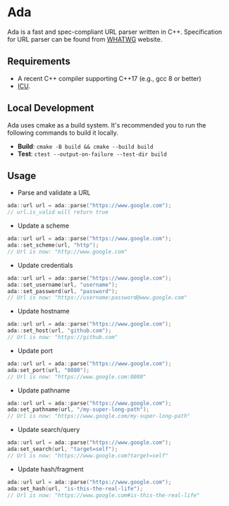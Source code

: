 # Ada 

Ada is a fast and spec-compliant URL parser written in C++.
Specification for URL parser can be found from 
[WHATWG](https://url.spec.whatwg.org/#url-parsing) website.

## Requirements

- A recent C++ compiler supporting C++17 (e.g., gcc 8 or better)
- [ICU](https://icu.unicode.org).

## Local Development

Ada uses cmake as a build system. It's recommended you to run the following commands to build it locally.

- **Build**: `cmake -B build && cmake --build build`
- **Test**: `ctest --output-on-failure --test-dir build`

## Usage

- Parse and validate a URL

```cpp
ada::url url = ada::parse("https://www.google.com");
// url.is_valid will return true
```

- Update a scheme

```cpp
ada::url url = ada::parse("https://www.google.com");
ada::set_scheme(url, "http");
// Url is now: "http://www.google.com"
```

- Update credentials

```cpp
ada::url url = ada::parse("https://www.google.com");
ada::set_username(url, "username");
ada::set_password(url, "password");
// Url is now: "https://username:password@www.google.com"
```

- Update hostname

```cpp
ada::url url = ada::parse("https://www.google.com");
ada::set_host(url, "github.com");
// Url is now: "https://github.com"
```

- Update port

```cpp
ada::url url = ada::parse("https://www.google.com");
ada:set_port(url, "8080");
// Url is now: "https://www.google.com:8080"
```

- Update pathname

```cpp
ada::url url = ada::parse("https://www.google.com");
ada:set_pathname(url, "/my-super-long-path");
// Url is now: "https://www.google.com/my-super-long-path"
```

- Update search/query

```cpp
ada::url url = ada::parse("https://www.google.com");
ada:set_search(url, "target=self");
// Url is now: "https://www.google.com?target=self"
```

- Update hash/fragment

```cpp
ada::url url = ada::parse("https://www.google.com");
ada:set_hash(url, "is-this-the-real-life");
// Url is now: "https://www.google.com#is-this-the-real-life"
```
